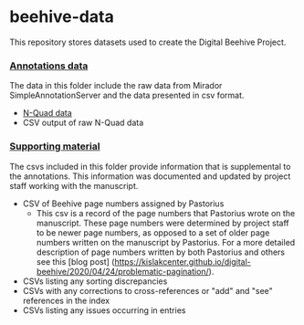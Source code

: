 # beehive-data
This repository stores datasets used to create the Digital Beehive Project.

### [Annotations data](https://github.com/KislakCenter/beehive-data/tree/main/supplemental_data/annotations_data) 
  
  The data in this folder include the raw data from Mirador SimpleAnnotationServer and the data presented in csv format.
  
  - [N-Quad data](https://www.w3.org/TR/n-quads/)
  - CSV output of raw N-Quad data
    
### [Supporting material](https://github.com/KislakCenter/beehive-data/tree/main/supplemental_data/supporting_material)

  The csvs included in this folder provide information that is supplemental to the annotations. This information was documented 
  and updated by project staff working with the manuscript.

  - CSV of Beehive page numbers assigned by Pastorius
    -  This csv is a record of the page numbers that Pastorius wrote on the manuscript. These page numbers were determined by project
       staff to be newer page numbers, as opposed to a set of older page numbers written on the manuscript by Pastorius. For a more
       detailed description of page numbers written by both Pastorius and others see this [blog post]
       (https://kislakcenter.github.io/digital-beehive/2020/04/24/problematic-pagination/).
  - CSVs listing any sorting discrepancies
  - CSVs with any corrections to cross-references or "add" and "see" references in the index
  - CSVs listing any issues occurring in entries




